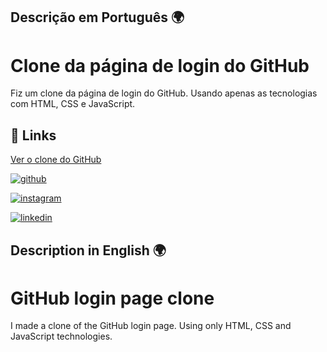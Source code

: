 ## Descrição em Português 🌍

# Clone da página de login do GitHub

Fiz um clone da página de login do GitHub. Usando apenas as tecnologias com HTML, CSS e JavaScript.

## 🔗 Links

[Ver o clone do GitHub](https://antonioamandio.github.io/github-login-page/)

[![github](https://img.shields.io/badge/github-000?style=for-the-badge&logo=ko-fi&logoColor=white)](https://github.com/antonioamandio)

[![instagram](https://img.shields.io/badge/instagram-darkred?style=for-the-badge&logo=instagram&logoColor=white)](https://www.instagram.com/antonio__amandio/)

[![linkedin](https://img.shields.io/badge/linkedin-blue?style=for-the-badge&logo=linkedin&logoColor=white)](https://www.linkedin.com/in/antonioamandio)

## Description in English 🌍

# GitHub login page clone

I made a clone of the GitHub login page. Using only HTML, CSS and JavaScript technologies.
